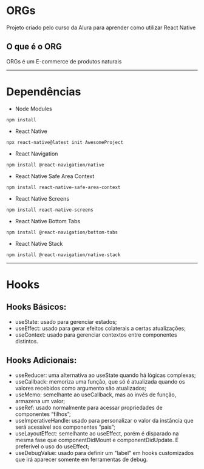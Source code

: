 # ORGs
Projeto criado pelo curso da Alura para aprender como utilizar React Native

## O que é o ORG
ORGs é um E-commerce de produtos naturais

-----------------------------------------------------------------
# Dependências
- Node Modules
``` 
npm install
```

- React Native
``` 
npx react-native@latest init AwesomeProject 
```

- React Navigation
``` 
npm install @react-navigation/native
```

- React Native Safe Area Context
``` 
npm install react-native-safe-area-context
```

- React Native Screens
``` 
npm install react-native-screens
```

- React Native Bottom Tabs
```
npm install @react-navigation/bottom-tabs
```

- React Native Stack
```
npm install @react-navigation/native-stack
```

-----------------------------------------------------------------
# Hooks

## Hooks Básicos:

- useState: usado para gerenciar estados;
- useEffect: usado para gerar efeitos colaterais a certas atualizações;
- useContext: usado para gerenciar contextos entre componentes distintos.

## Hooks Adicionais:

- useReducer: uma alternativa ao useState quando há lógicas complexas;
- useCallback: memoriza uma função, que só é atualizada quando os valores recebidos como argumento são atualizados;
- useMemo: semelhante ao useCallback, mas ao invés de função, armazena um valor;
- useRef: usado normalmente para acessar propriedades de componentes “filhos”;
- useImperativeHandle: usado para personalizar o valor da instância que será acessível aos componentes “pais”;
- useLayoutEffect: semelhante ao useEffect, porém é disparado na mesma fase que componentDidMount e componentDidUpdate. É preferível o uso do useEffect;
- useDebugValue: usado para definir um "label" em hooks customizados que irá aparecer somente em ferramentas de debug.
